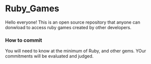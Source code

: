 # Ruby_Games
Hello everyone! This is an open source repository that anyone can donwload to access ruby games created by other developers.

### How to commit

You will need to know at the minimum of Ruby, and other gems. YOur commitments will be evaluated and judged.



